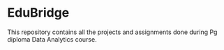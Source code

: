 # EduBridge
This repository contains all the projects and assignments done during Pg diploma Data Analytics course.
